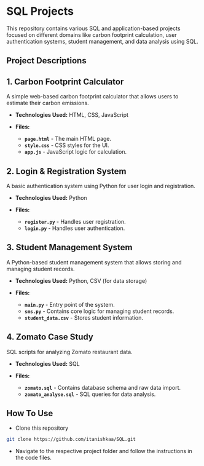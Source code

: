 # SQL Projects

This repository contains various SQL and application-based projects focused on different domains like carbon footprint calculation, user authentication systems, student management, and data analysis using SQL.


## Project Descriptions
## 1. Carbon Footprint Calculator

A simple web-based carbon footprint calculator that allows users to estimate their carbon emissions.

- **Technologies Used:** HTML, CSS, JavaScript

- **Files:**
    - **`page.html`** - The main HTML page.
    - **`style.css`** - CSS styles for the UI.
    - **`app.js`** - JavaScript logic for calculation.

## 2. Login & Registration System

A basic authentication system using Python for user login and registration.

- **Technologies Used:** Python

- **Files:**

    - **`register.py`** - Handles user registration.
    - **`login.py`** - Handles user authentication.

## 3. Student Management System

A Python-based student management system that allows storing and managing student records.

- **Technologies Used:** Python, CSV (for data storage)

- **Files:**

    - **`main.py`** - Entry point of the system.
    - **`sms.py`** - Contains core logic for managing student records.
    - **`student_data.csv`** - Stores student information.

## 4. Zomato Case Study

SQL scripts for analyzing Zomato restaurant data.

- **Technologies Used:** SQL

- **Files:**

    - **`zomato.sql`** - Contains database schema and raw data import.
    - **`zomato_analyse.sql`** - SQL queries for data analysis.
  
## How To Use
- Clone this repository
```bash
git clone https://github.com/itanishkaa/SQL.git
```
- Navigate to the respective project folder and follow the instructions in the code files.
